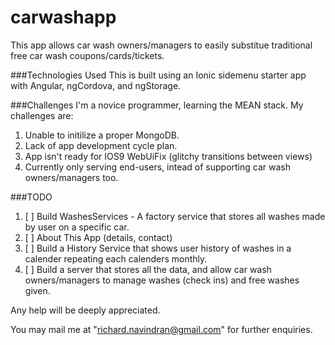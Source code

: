 # carwashapp
This app allows car wash owners/managers to easily substitue traditional free car wash coupons/cards/tickets.

###Technologies Used
This is built using an Ionic sidemenu starter app with Angular, ngCordova, and ngStorage.

###Challenges
I'm a novice programmer, learning the MEAN stack. My challenges are: <br>
1. Unable to initilize a proper MongoDB. <br>
2. Lack of app development cycle plan. <br>
3. App isn't ready for IOS9 WebUiFix (glitchy transitions between views) <br>
4. Currently only serving end-users, intead of supporting car wash owners/managers too.

###TODO
1. [ ] Build WashesServices - A factory service that stores all washes made by user on a specific car.
2. [ ] About This App (details, contact)
3. [ ] Build a History Service that shows user history of washes in a calender repeating each calenders monthly.
4. [ ] Build a server that stores all the data, and allow car wash owners/managers to manage washes (check ins) and free washes given.

Any help will be deeply appreciated.

You may mail me at "richard.navindran@gmail.com" for further enquiries.

